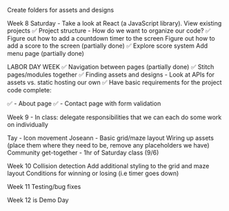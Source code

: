 Create folders for assets and designs

Week 8
Saturday - Take a look at React (a JavaScript library).
View existing projects
✅ Project structure - How do we want to organize our code?
✅ Figure out how to add a countdown timer to the screen
Figure out how to add a score to the screen (partially done)
✅ Explore score system
Add menu page (partially done)

LABOR DAY WEEK
✅ Navigation between pages (partially done)
✅ Stitch pages/modules together
✅ Finding assets and designs - Look at APIs for assets vs. static hosting our own
✅ Have basic requirements for the project code complete:

✅ - About page
✅ - Contact page with form validation

Week 9 - In class: delegate responsibilities that we can each do some work on individually

Tay - Icon movement
Joseann - Basic grid/maze layout
Wiring up assets (place them where they need to be, remove any placeholders we have)
Community get-together - 1hr of Saturday class (9/6)

Week 10
Collision detection
Add additional styling to the grid and maze layout
Conditions for winning or losing (i.e timer goes down)

Week 11
Testing/bug fixes

Week 12 is Demo Day

